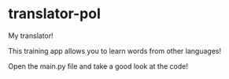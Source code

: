# translator-pol

My translator!

This training app allows you to learn words from other languages!

Оpen the main.py file and take a good look at the code!
